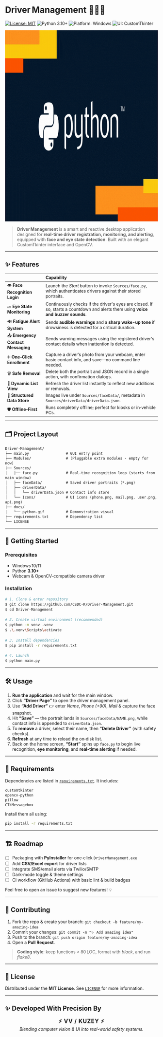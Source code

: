 # Driver Management 🚗🕵️‍♂️

[![License: MIT](https://img.shields.io/github/license/CSDC-K/Driver-Management?style=for-the-badge)](LICENSE)
![Python 3.10+](https://img.shields.io/badge/Python-3.10%2B-blue?style=for-the-badge)
![Platform: Windows](https://img.shields.io/badge/Platform-Windows%2010%2B-00adee?style=for-the-badge&logo=windows)
![UI: CustomTkinter](https://img.shields.io/badge/UI-CustomTkinter-ff69b4?style=for-the-badge)

<p align="center">
  <img src="docs/python.gif" alt="Driver Management Demo" width="1000" height="628">
</p>

> **Driver Management** is a smart and reactive desktop application designed for **real-time driver registration, monitoring, and alerting**, equipped with **face and eye state detection**. Built with an elegant CustomTkinter interface and OpenCV.

---

## ✨ Features

|  | Capability |
|:--|:--|
| 👁️ **Face Recognition Login** | Launch the *Start* button to invoke `Sources/face.py`, which authenticates drivers against their stored portraits. |
| 💤 **Eye State Monitoring** | Continuously checks if the driver's eyes are closed. If so, starts a countdown and alerts them using **voice and buzzer sounds**. |
| 🔊 **Fatigue Alert System** | Sends **audible warnings** and a **sharp wake-up tone** if drowsiness is detected for a critical duration. |
| 📤 **Emergency Contact Messaging** | Sends warning messages using the registered driver's contact details when inattention is detected. |
| ➕ **One‑Click Enrollment** | Capture a driver’s photo from your webcam, enter basic contact info, and save—no command line needed. |
| 🗑️ **Safe Removal** | Delete both the portrait and JSON record in a single action, with confirmation dialogs. |
| 🔄 **Dynamic List View** | Refresh the driver list instantly to reflect new additions or removals. |
| 📂 **Structured Data Store** | Images live under `Sources/faceData/`, metadata in `Sources/driverData/driverData.json`. |
| 🛡️ **Offline‑First** | Runs completely offline; perfect for kiosks or in‑vehicle PCs. |

---

## 🗂️ Project Layout

```text
Driver-Management/
├── main.py                 # GUI entry point
├── Modules/                # (Pluggable extra modules ‑ empty for now)
├── Sources/
│   ├── face.py             # Real‑time recognition loop (starts from main window)
│   ├── faceData/           # Saved driver portraits (*.png)
│   ├── driverData/
│   │   └── driverData.json # Contact info store
│   └── Icons/              # UI icons (phone.png, mail.png, user.png, api.png)
├── docs/
│   └── python.gif          # Demonstration visual
├── requirements.txt        # Dependency list
└── LICENSE
```

---

## 🚀 Getting Started

### Prerequisites

* Windows 10/11
* Python **3.10+**
* Webcam & OpenCV‑compatible camera driver

### Installation

```bash
# 1. Clone & enter repository
$ git clone https://github.com/CSDC-K/Driver-Management.git
$ cd Driver-Management

# 2. Create virtual environment (recommended)
$ python -m venv .venv
$ .\.venv\Scripts\activate

# 3. Install dependencies
$ pip install -r requirements.txt

# 4. Launch
$ python main.py
```

---

## 🛠️ Usage

1. **Run the application** and wait for the main window.
2. Click **“Driver Page”** to open the driver management panel.
3. Use **“Add Driver”** 👉 enter *Name*, *Phone (+90)*, *Mail* & capture the face snapshot.
4. Hit **“Save”** — the portrait lands in `Sources/faceData/NAME.png`, while contact info is appended to `driverData.json`.
5. To **remove** a driver, select their name, then **“Delete Driver”** (with safety checks).
6. **Refresh** at any time to reload the on‑disk list.
7. Back on the home screen, **“Start”** spins up `face.py` to begin live recognition, **eye monitoring**, and **real-time alerting** if needed.

---

## 🧾 Requirements

Dependencies are listed in [`requirements.txt`](requirements.txt). It includes:

```text
customtkinter
opencv-python
pillow
CTkMessagebox
```

Install them all using:

```bash
pip install -r requirements.txt
```

---

## 🏗️ Roadmap

- [ ] Packaging with **PyInstaller** for one‑click `DriverManagement.exe`
- [ ] Add **CSV/Excel export** for driver lists
- [ ] Integrate SMS/email alerts via Twilio/SMTP
- [ ] Dark‑mode toggle & theme settings
- [ ] CI workflow (GitHub Actions) with basic lint & build badges

Feel free to open an issue to suggest new features! 💡

---

## 🤝 Contributing

1. Fork the repo & create your branch: `git checkout -b feature/my-amazing-idea`  
2. Commit your changes: `git commit -m "✨ Add amazing idea"`  
3. Push to the branch: `git push origin feature/my-amazing-idea`  
4. Open a **Pull Request**.

> **Coding style**: keep functions < 80 LOC, format with *black*, and run *flake8*.

---

## 📜 License

Distributed under the **MIT License**. See [`LICENSE`](LICENSE) for more information.

---

## ✨ Developed With Precision By

<p align="center">
  <strong style="font-size: 1.3em; letter-spacing: 1px;">⚡ VV / KUZEY ⚡</strong><br>
  <em>Blending computer vision & UI into real-world safety systems.</em>
</p>
